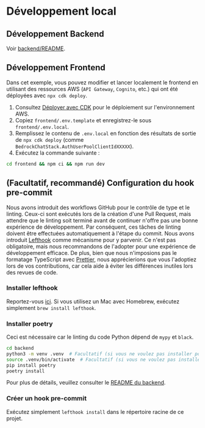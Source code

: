 # Développement local

## Développement Backend

Voir [backend/README](../backend/README_fr-FR.md).

## Développement Frontend

Dans cet exemple, vous pouvez modifier et lancer localement le frontend en utilisant des ressources AWS (`API Gateway`, `Cognito`, etc.) qui ont été déployées avec `npx cdk deploy`.

1. Consultez [Déployer avec CDK](../README.md#deploy-using-cdk) pour le déploiement sur l'environnement AWS.
2. Copiez `frontend/.env.template` et enregistrez-le sous `frontend/.env.local`.
3. Remplissez le contenu de `.env.local` en fonction des résultats de sortie de `npx cdk deploy` (comme `BedrockChatStack.AuthUserPoolClientIdXXXXX`).
4. Exécutez la commande suivante :

```zsh
cd frontend && npm ci && npm run dev
```

## (Facultatif, recommandé) Configuration du hook pre-commit

Nous avons introduit des workflows GitHub pour le contrôle de type et le linting. Ceux-ci sont exécutés lors de la création d'une Pull Request, mais attendre que le linting soit terminé avant de continuer n'offre pas une bonne expérience de développement. Par conséquent, ces tâches de linting doivent être effectuées automatiquement à l'étape du commit. Nous avons introduit [Lefthook](https://github.com/evilmartians/lefthook?tab=readme-ov-file#install) comme mécanisme pour y parvenir. Ce n'est pas obligatoire, mais nous recommandons de l'adopter pour une expérience de développement efficace. De plus, bien que nous n'imposions pas le formatage TypeScript avec [Prettier](https://prettier.io/), nous apprécierions que vous l'adoptiez lors de vos contributions, car cela aide à éviter les différences inutiles lors des revues de code.

### Installer lefthook

Reportez-vous [ici](https://github.com/evilmartians/lefthook#install). Si vous utilisez un Mac avec Homebrew, exécutez simplement `brew install lefthook`.

### Installer poetry

Ceci est nécessaire car le linting du code Python dépend de `mypy` et `black`.

```sh
cd backend
python3 -m venv .venv  # Facultatif (si vous ne voulez pas installer poetry dans votre environnement)
source .venv/bin/activate  # Facultatif (si vous ne voulez pas installer poetry dans votre environnement)
pip install poetry
poetry install
```

Pour plus de détails, veuillez consulter le [README du backend](../backend/README_fr-FR.md).

### Créer un hook pre-commit

Exécutez simplement `lefthook install` dans le répertoire racine de ce projet.
